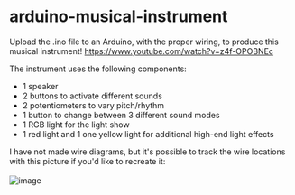 # arduino-musical-instrument

Upload the .ino file to an Arduino, with the proper wiring, to produce this musical instrument!
https://www.youtube.com/watch?v=z4f-OPOBNEc

The instrument uses the following components:
- 1 speaker
- 2 buttons to activate different sounds
- 2 potentiometers to vary pitch/rhythm
- 1 button to change between 3 different sound modes
- 1 RGB light for the light show
- 1 red light and 1 one yellow light for additional high-end light effects

I have not made wire diagrams, but it's possible to track the wire locations with this picture if you'd like to recreate it:
<br>
<br>
![image](https://github.com/vicb1/deep-learning-for-computer-vision/blob/master/1_Viola_Jones_face_detection/example_screenshot_of_live_video.png?raw=true)
